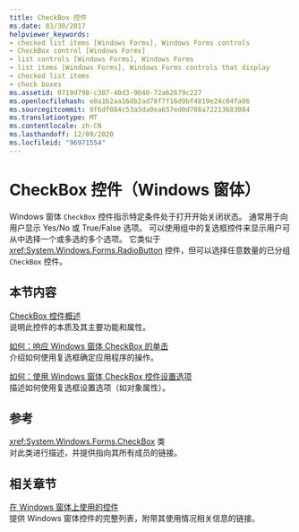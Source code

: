 ```yaml
---
title: CheckBox 控件
ms.date: 03/30/2017
helpviewer_keywords:
- checked list items [Windows Forms], Windows Forms controls
- CheckBox control [Windows Forms]
- list controls [Windows Forms], Windows Forms
- list items [Windows Forms], Windows Forms controls that display
- checked list items
- check boxes
ms.assetid: 0719d798-c307-40d3-9040-72a62679c227
ms.openlocfilehash: e0a1b2aa16db2ad78f7f16d9bf4819e24c04fa86
ms.sourcegitcommit: 9f6df084c53a3da0ea657ed0d708a72213683084
ms.translationtype: MT
ms.contentlocale: zh-CN
ms.lasthandoff: 12/09/2020
ms.locfileid: "96971554"
---
```

# <a name="checkbox-control-windows-forms"></a>CheckBox 控件（Windows 窗体）
Windows 窗体 `CheckBox` 控件指示特定条件处于打开开始关闭状态。 通常用于向用户显示 Yes/No 或 True/False 选项。 可以使用组中的复选框控件来显示用户可从中选择一个或多选的多个选项。 它类似于 <xref:System.Windows.Forms.RadioButton> 控件，但可以选择任意数量的已分组 `CheckBox` 控件。  
  
## <a name="in-this-section"></a>本节内容  
 [CheckBox 控件概述](checkbox-control-overview-windows-forms.md)  
 说明此控件的本质及其主要功能和属性。  
  
 [如何：响应 Windows 窗体 CheckBox 的单击](how-to-respond-to-windows-forms-checkbox-clicks.md)  
 介绍如何使用复选框确定应用程序的操作。  
  
 [如何：使用 Windows 窗体 CheckBox 控件设置选项](how-to-set-options-with-windows-forms-checkbox-controls.md)  
 描述如何使用复选框设置选项（如对象属性）。  
  
## <a name="reference"></a>参考  
 <xref:System.Windows.Forms.CheckBox> 类  
 对此类进行描述，并提供指向其所有成员的链接。  
  
## <a name="related-sections"></a>相关章节  
 [在 Windows 窗体上使用的控件](controls-to-use-on-windows-forms.md)  
 提供 Windows 窗体控件的完整列表，附带其使用情况相关信息的链接。
